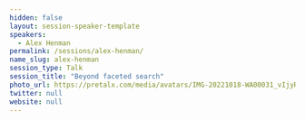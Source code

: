 ```yaml
---
hidden: false
layout: session-speaker-template
speakers: 
  - Alex Henman
permalink: /sessions/alex-henman/
name_slug: alex-henman
session_type: Talk
session_title: "Beyond faceted search"
photo_url: https://pretalx.com/media/avatars/IMG-20221018-WA00031_vIjyR0B.jpg
twitter: null
website: null
---
```


